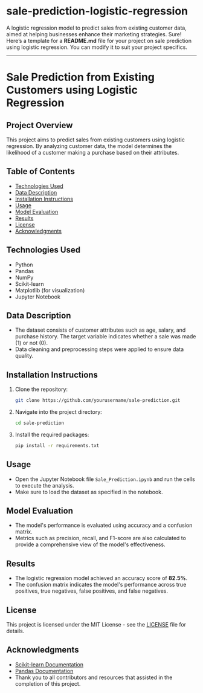 # sale-prediction-logistic-regression
A logistic regression model to predict sales from existing customer data, aimed at helping businesses enhance their marketing strategies.
Sure! Here’s a template for a **README.md** file for your project on sale prediction using logistic regression. You can modify it to suit your project specifics.

---

# Sale Prediction from Existing Customers using Logistic Regression

## Project Overview
This project aims to predict sales from existing customers using logistic regression. By analyzing customer data, the model determines the likelihood of a customer making a purchase based on their attributes.

## Table of Contents
- [Technologies Used](#technologies-used)
- [Data Description](#data-description)
- [Installation Instructions](#installation-instructions)
- [Usage](#usage)
- [Model Evaluation](#model-evaluation)
- [Results](#results)
- [License](#license)
- [Acknowledgments](#acknowledgments)

## Technologies Used
- Python
- Pandas
- NumPy
- Scikit-learn
- Matplotlib (for visualization)
- Jupyter Notebook

## Data Description
- The dataset consists of customer attributes such as age, salary, and purchase history. The target variable indicates whether a sale was made (1) or not (0).
- Data cleaning and preprocessing steps were applied to ensure data quality.

## Installation Instructions
1. Clone the repository:
   ```bash
   git clone https://github.com/yourusername/sale-prediction.git
   ```
2. Navigate into the project directory:
   ```bash
   cd sale-prediction
   ```
3. Install the required packages:
   ```bash
   pip install -r requirements.txt
   ```

## Usage
- Open the Jupyter Notebook file `Sale_Prediction.ipynb` and run the cells to execute the analysis.
- Make sure to load the dataset as specified in the notebook.

## Model Evaluation
- The model's performance is evaluated using accuracy and a confusion matrix.
- Metrics such as precision, recall, and F1-score are also calculated to provide a comprehensive view of the model's effectiveness.

## Results
- The logistic regression model achieved an accuracy score of **82.5%**.
- The confusion matrix indicates the model's performance across true positives, true negatives, false positives, and false negatives.

## License
This project is licensed under the MIT License - see the [LICENSE](LICENSE) file for details.

## Acknowledgments
- [Scikit-learn Documentation](https://scikit-learn.org/stable/)
- [Pandas Documentation](https://pandas.pydata.org/docs/)
- Thank you to all contributors and resources that assisted in the completion of this project.
